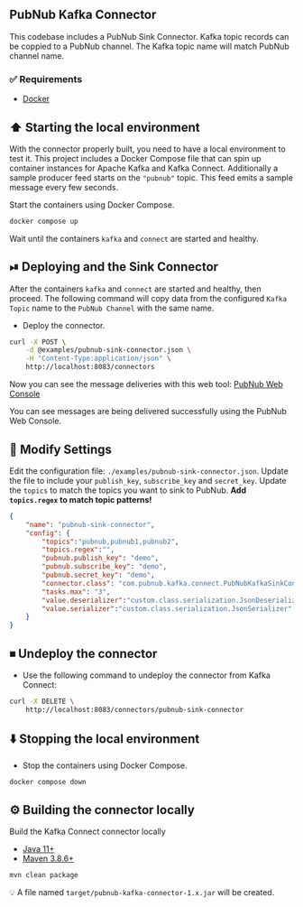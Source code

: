 ## PubNub Kafka Connector

This codebase includes a PubNub Sink Connector.
Kafka topic records can be coppied to a PubNub channel.
The Kafka topic name will match PubNub channel name.

### ✅ Requirements

* [Docker](https://www.docker.com/get-started)

## ⬆️  Starting the local environment

With the connector properly built, you need to have a local environment to test it.
This project includes a Docker Compose file that can spin up container instances for Apache Kafka and Kafka Connect.
Additionally a sample producer feed starts on the `"pubnub"` topic.
This feed emits a sample message every few seconds.

Start the containers using Docker Compose.

```bash
docker compose up
```

Wait until the containers `kafka` and `connect` are started and healthy.

## ⏯ Deploying and the Sink Connector

After the containers `kafka` and `connect` are started and healthy, then proceed.
The following command will copy data from the configured
`Kafka Topic` name to the `PubNub Channel` with the same name.

* Deploy the connector.

```bash
curl -X POST \
    -d @examples/pubnub-sink-connector.json \
    -H "Content-Type:application/json" \
    http://localhost:8083/connectors
```

Now you can see the message deliveries with this web tool:
[PubNub Web Console](https://stephenlb.github.io/pubnub-tools/console/console.html?channel=pubnub&origin=ps.pndsn.com&sub=demo&pub=demo&ssl=true)

You can see messages are being delivered successfully using the PubNub Web Console.

## 📝 Modify Settings

Edit the configuration file: `./examples/pubnub-sink-connector.json`.
Update the file to include your `publish_key`, `subscribe_key` and `secret_key`.
Update the `topics` to match the topics you want to sink to PubNub.
**Add `topics.regex` to match topic patterns!**

```json
{
    "name": "pubnub-sink-connector",
    "config": {
        "topics":"pubnub,pubnub1,pubnub2",
        "topics.regex":"",
        "pubnub.publish_key": "demo",
        "pubnub.subscribe_key": "demo",
        "pubnub.secret_key": "demo",
        "connector.class": "com.pubnub.kafka.connect.PubNubKafkaSinkConnector",
        "tasks.max": "3",
        "value.deserializer":"custom.class.serialization.JsonDeserializer",
        "value.serializer":"custom.class.serialization.JsonSerializer"
    }
}
```

## ⏹ Undeploy the connector

* Use the following command to undeploy the connector from Kafka Connect:

```bash
curl -X DELETE \
    http://localhost:8083/connectors/pubnub-sink-connector
```

## ⬇️  Stopping the local environment

* Stop the containers using Docker Compose.

```bash
docker compose down
```

## ⚙️  Building the connector locally

Build the Kafka Connect connector locally

* [Java 11+](https://openjdk.org/install)
* [Maven 3.8.6+](https://maven.apache.org/download.cgi)

```bash
mvn clean package
```

💡 A file named `target/pubnub-kafka-connector-1.x.jar` will be created.
